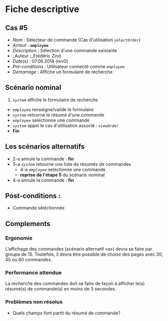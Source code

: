 # Fiche descriptive

## Cas \#5
* _Nom :_ Sélecteur de commande (Cas d'utilisation `selectOrder`)
* _Acteur :_  **`employee`**
* _Description :_ Sélection d'une commande existante
* _Auteur :_Frédéric Zind
* _Date(s) :_ 07.06.2018 (rev0)
* _Pré-conditions :_ Utilisateur connecté comme _`employee`_
* _Démarrage :_ Affiche un formulaire de recherche

## Scénario nominal
1. _`system`_ affiche le formulaire de recherche
* _`employee`_ renseigne/valide le formulaire
* _`system`_ retourne le résumé d'une commande
* _`employee`_ selectionne une commande
* _`system`_ appel le cas d'utilisation associé : _`viewOrder`_
* **Fin**

## Les scénarios alternatifs
* 2-a  annule la commande : **fin**
* 3-a _`system`_ retourne une liste de résumés de commandes
    * 4-a _`employee`_ selectionne une commande
    * **reprise de l'étape 5** du scénario nominal
* 4-a  annule la commande : **fin**

## Post-conditions :
* Commande séléctionnée

## Complements

### Ergonomie
L’affichage des commandes (scénario alternatif «a») devra se faire par groupe de 15. Toutefois, il devra être possible de choisir des pages avec 30, 45 ou 60 commandes.

### Performance attendue
La recherche des commandes doit se faire de façon à afficher le(s) résumé(s) de commande(s) en moins de 3 secondes.

### Problèmes non résolus
* Quels champs font partit du résumé de commande?
